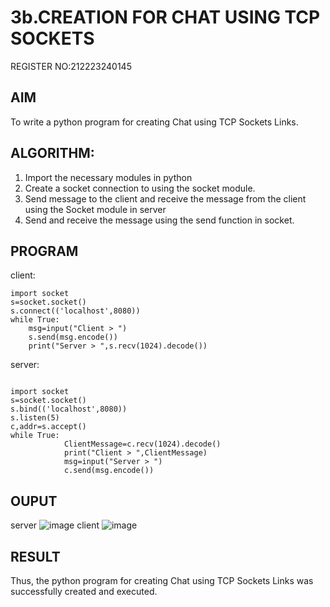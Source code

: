# 3b.CREATION FOR CHAT USING TCP SOCKETS
REGISTER NO:212223240145
## AIM
To write a python program for creating Chat using TCP Sockets Links.
## ALGORITHM:
1. Import the necessary modules in python
2. Create a socket connection to using the socket module.
3. Send message to the client and receive the message from the client using the Socket module in
 server
4. Send and receive the message using the send function in socket.
## PROGRAM
client:
```
import socket 
s=socket.socket() 
s.connect(('localhost',8080)) 
while True: 
    msg=input("Client > ") 
    s.send(msg.encode()) 
    print("Server > ",s.recv(1024).decode())
```
server:
```
 
import socket 
s=socket.socket() 
s.bind(('localhost',8080)) 
s.listen(5) 
c,addr=s.accept() 
while True: 
            ClientMessage=c.recv(1024).decode() 
            print("Client > ",ClientMessage) 
            msg=input("Server > ") 
            c.send(msg.encode())
```
## OUPUT
server
![image](https://github.com/Sanafathima95773/3b_CHAT_USING_TCP_SOCKETS/assets/147084627/64714e9d-aeca-4209-81e8-3d127e01a81d)
client
![image](https://github.com/Sanafathima95773/3b_CHAT_USING_TCP_SOCKETS/assets/147084627/88aa4901-d47f-4a43-8254-5946e26e23ec)


## RESULT
Thus, the python program for creating Chat using TCP Sockets Links was successfully 
created and executed.
